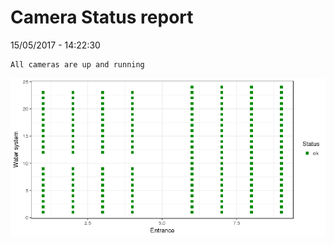 Camera Status report
================
15/05/2017 - 14:22:30

    All cameras are up and running

![](camreport_files/figure-markdown_github/unnamed-chunk-2-1.png)
